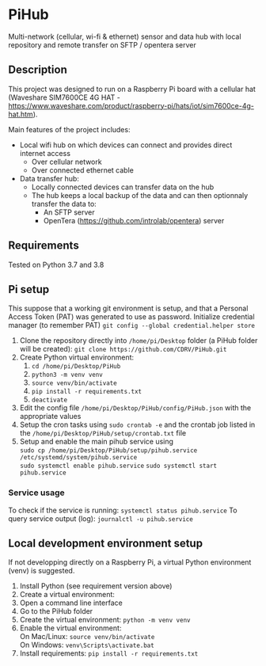 # PiHub
Multi-network (cellular, wi-fi &amp; ethernet) sensor and data hub with local repository and remote transfer on SFTP / opentera server

## Description
This project was designed to run on a Raspberry Pi board with a cellular hat (Waveshare SIM7600CE 4G HAT - https://www.waveshare.com/product/raspberry-pi/hats/iot/sim7600ce-4g-hat.htm).

Main features of the project includes:
  * Local wifi hub on which devices can connect and provides direct internet access
    * Over cellular network
    * Over connected ethernet cable
  * Data transfer hub:
    * Locally connected devices can transfer data on the hub
    * The hub keeps a local backup of the data and can then optionnaly transfer the data to:
      * An SFTP server
      * OpenTera (https://github.com/introlab/opentera) server

## Requirements
Tested on Python 3.7 and 3.8

## Pi setup

This suppose that a working git environment is setup, and that a Personal Access Token (PAT) was generated to use as password.
Initialize credential manager (to remember PAT) `git config --global credential.helper store`

  1. Clone the repository directly into `/home/pi/Desktop` folder (a PiHub folder will be created): `git clone https://github.com/CDRV/PiHub.git`
  2. Create Python virtual environment:
     1. `cd /home/pi/Desktop/PiHub`
     2. `python3 -m venv venv`
     3. `source venv/bin/activate`
     4. `pip install -r requirements.txt`
     5. `deactivate`
  4. Edit the config file `/home/pi/Desktop/PiHub/config/PiHub.json` with the appropriate values
  5. Setup the cron tasks using `sudo crontab -e` and the crontab job listed in the `/home/pi/Desktop/PiHub/setup/crontab.txt` file
  6. Setup and enable the main pihub service using<br>
     `sudo cp /home/pi/Desktop/PiHub/setup/pihub.service /etc/systemd/system/pihub.service`<br>
     `sudo systemctl enable pihub.service`
     `sudo systemctl start pihub.service`
     
### Service usage
To check if the service is running: `systemctl status pihub.service`
To query service output (log): `journalctl -u pihub.service`

## Local development environment setup
If not developping directly on a Raspberry Pi, a virtual Python environment (venv) is suggested. 

1. Install Python (see requirement version above)
2. Create a virtual environment:
  1. Open a command line interface
  2. Go to the PiHub folder
  3. Create the virtual environment: `python -m venv venv`
  4. Enable the virtual environment: <br>
     On Mac/Linux: `source venv/bin/activate`<br>
     On Windows: `venv\Scripts\activate.bat`
  5. Install requirements: `pip install -r requirements.txt`

